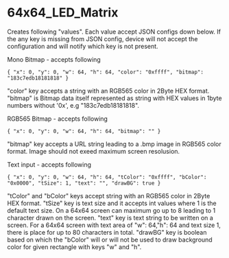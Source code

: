 # 64x64_LED_Matrix
Creates following "values". Each value accept JSON configs down below. If the any key is missing from JSON config, device will not accept the configuration and will notify which key is not present.

Mono Bitmap - accepts following

`{
  "x": 0,
  "y": 0,
  "w": 64,
  "h": 64,
  "color": "0xffff",
  "bitmap": "183c7edb18181818"
}`

"color" key accepts a string with an RGB565 color in 2Byte HEX format.
"bitmap" is Bitmap data itself represented as string with HEX values in 1byte numbers without '0x', e.g "183c7edb18181818".

RGB565 Bitmap - accepts following

`{
  "x": 0,
  "y": 0,
  "w": 64,
  "h": 64,
  "bitmap": ""
}`

"bitmap" key accepts a URL string leading to a .bmp image in RGB565 color format. Image should not exeed maximum screen resolusion.

Text input - accepts following

`{
  "x": 0,
  "y": 0,
  "w": 64,
  "h": 64,
  "tColor": "0xffff",
  "bColor": "0x0000",
  "tSize": 1,
  "text": "",
  "drawBG": true
}`

"tColor" and "bColor" keys accept string with an RGB565 color in 2Byte HEX format.
"tSize" key is text size and it accepts int values where 1 is the default text size. On a 64x64 screen can maximum go up to 8 leading to 1 character drawn on the screen.
"text" key is text string to be written on a screen. For a 64x64 screen with text area of "w": 64,"h": 64 and text size 1, there is place for up to 80 characters in total.
"drawBG" key is boolean based on which the "bColor" will or will not be used to draw background color for given rectangle with keys "w" and "h".
